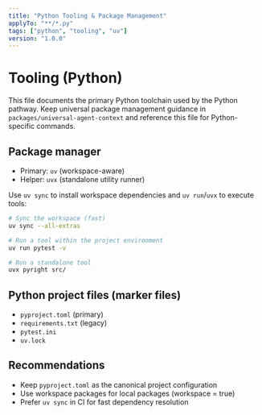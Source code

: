 ```yaml
---
title: "Python Tooling & Package Management"
applyTo: "**/*.py"
tags: ["python", "tooling", "uv"]
version: "1.0.0"
---
```


# Tooling (Python)

This file documents the primary Python toolchain used by the Python pathway. Keep universal package management guidance in `packages/universal-agent-context` and reference this file for Python-specific commands.

## Package manager

- Primary: `uv` (workspace-aware)
- Helper: `uvx` (standalone utility runner)

Use `uv sync` to install workspace dependencies and `uv run`/`uvx` to execute tools:

```bash
# Sync the workspace (fast)
uv sync --all-extras

# Run a tool within the project environment
uv run pytest -v

# Run a standalone tool
uvx pyright src/
```

## Python project files (marker files)

- `pyproject.toml` (primary)
- `requirements.txt` (legacy)
- `pytest.ini`
- `uv.lock`

## Recommendations

- Keep `pyproject.toml` as the canonical project configuration
- Use workspace packages for local packages (workspace = true)
- Prefer `uv sync` in CI for fast dependency resolution
